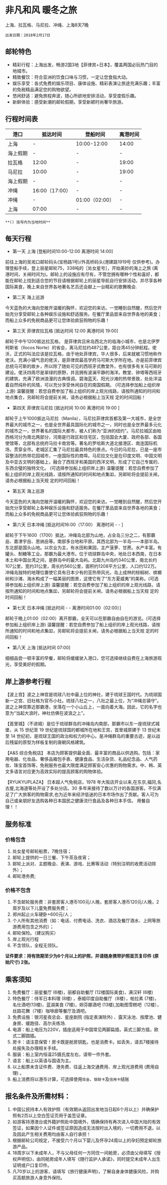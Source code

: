 # 非凡和风  暖冬之旅

上海、拉瓦格、马尼拉、冲绳、上海8天7晚

`出发日期：2018年2月17日`

## 邮轮特色

* 精彩行程：上海出发，畅游2国3地【菲律宾+日本】，覆盖两国必玩热门目的地城市。
* 精致餐饮：符合亚洲的饮食口味与习惯，一定让您食指大动。
* 娱乐享受：各式免费的娱乐项目、康体设施、精彩表演让旅途充满乐趣；丰富的免税精品满足您的购物欲望。
* 悠闲舒适：避免旅程奔波，随心所欲地安排活动，享受度假乐趣。
* 新鲜体验：感受新潮的邮轮假期，享受新颖时尚奢华旅游。

## 行程时间表


| 港口     | 抵达时间       | 登船时间       | 离港时间 |
| -------- | -------------- | -------------- | -------- |
| 上海     | -              | 10:00-12:00    | 14:00    |
| 海上假期 | -              | -              | -        |
| 拉瓦格   | 12:00          | -              | 19:00    |
| 马尼拉   | 10:00          | -              | 19:00    |
| 海上假期 | -              | -              | -        |
| 冲绳     | 16:00（17:00） | -              | -        |
| 冲绳     | -              | 01:00（02:00） | -        |
| 上海     | 07:00          | -              | -        |

    **() 括号内为当地时间**

## 每天行程

* 第一天 上海 [登船时间10:00-12:00 离港时间 14:00]

前往上海的吴淞口邮轮码头(宝杨路1号)/外高桥码头(港建路1919号 仅供参考)。办理登船手续，登上丽星邮轮75，338吨的［处女星号］，开始美妙的海上之旅 (离港时间，关闸时间为)。邮轮上的设施应有尽有，不管您拥有哪种个性和喜好，都能在邮轮上找到适合您的节目请根据邮轮上的丽星导航自行安排活动，并尽享各种国际美食，晚上来自世界各地著名艺员还会献上一台精彩的歌舞晚会.

* 第二天 海上巡游

今天蓝色的大海向您敞开温暖的胸怀，欢迎您的来访。一觉睡到自然醒，然后您开始充分享受邮轮上各种娱乐设施和舒适服务。在餐厅里品尝来自世界各地的美食；而船上众多的免税商品更可让您体验疯狂购物的乐趣！

* 第三天 菲律宾拉瓦格 [抵达时间 12:00 离港时间 19:00]

邮轮于中午1200抵达拉瓦格， 是菲律宾吕宋岛西北方的临海小城市，也是北伊罗柯斯省（Ilocos Norte）的省会，离马尼拉约487公里，距台湾45分钟航程。佬沃，正式的叫法应该是拉瓦格，由于地处菲律宾，华人很多，后来就被习惯地称作佬沃。充满小镇气息的佬沃，是菲律宾最高学府马可斯大学所在地。亦是前菲律宾总统马可斯的故乡，所以除了随处可见的西班牙式教堂外，也有很多有关马可斯的建设。佬沃四周尽是翠绿的原野，并且拥有波澜平静的海洋。教堂、钟塔等西班牙的建筑，充满了欧洲浪漫的古典情调。碧海蓝天、阳光沙滩的热带景致，处处洋溢着自然纯朴的风情，可以充分享受休闲自在的南国假期。 (可选择参加船上组织岸上游)
温馨提醒：若您自费参加了船上组织的岸上观光线路，请按所通知的时间和地点集合，另邮轮将会提前关闸，请务必根据船上当天规 定的时间回船！

* 第四天 菲律宾马尼拉 [抵达时间 10:00 离港时间 19:00 ]

邮轮于上午1000抵达马尼拉（Manila），马尼拉菲律宾首都及第一大城市，是全世界最大的城市之一，也是全世界最具国际化的城市之一，同时也是全世界最多元化的城市之一，世界著名的国际大都市，被人们称为“亚洲的纽约”。马尼拉城区由帕西格河分为南北两部分，河南是行政区和住宅区，包括国会大厦、政府各部、各国使馆等，北部有总统府马拉卡南宫等。著名的罗哈斯大道北接港区、南连国际机场，贯穿全市。老城区汇集了马尼拉最具特色的景点。今日的马尼拉，已是一座市容整洁的热带花园城市，一座国际性的商埠。马尼拉文化是在印度文明、中国文明及中亚古文明的基础上，融合了西班牙和美国的西洋文明，形成了它自己专属的、东西合璧的独特文化。 (可选择参加船上组织岸上游)
温馨提醒：若您自费参加了船上组织的岸上观光线路，请按所通知的时间和地点集吅，另邮轮将会提前关闸，请务必根据船上当天规 定的时间回船！

* 第五天 海上巡游

今天蓝色的大海向您敞开温暖的胸怀，欢迎您的来访。一觉睡到自然醒，然后您开始充分享受邮轮上各种娱乐设施和舒适服务。在餐厅里品尝来自世界各地的美食；而船上众多的免税商品更可让您体验疯狂购物的乐趣！

* 第六天 日本冲绳 [抵达时间16:00（17:00） 离港时间 - - ]

邮轮于下午1600（1700）抵达，冲绳岛北部为山地，占全岛三分之二，有那霸岳、嘉津宇岳、恩纳岳等。南部多台地和平原。其西北部为一半岛——本部半岛。东北部是国头山地。以农业为主，有水田和果园，主产菠萝、甘蔗。水产丰富。有罐头、制糖等工业。那霸为最大港市。位于琉球群岛中央，地处日本西南，在日本本土和中国台湾之间，是群岛中的最大岛屿。北距九州岛约340公里，南北长约107公里，宽约31公里，周长约560公里，面积约1208平方公里，人口约122万。冲绳岛独特的地理位置使它具有日本少有的亚热带风光，岛上成林的棕榈树、槟榔树和沙滩、海水构成了一幅美丽的图景，这使它有了“东方夏威夷”的美称。(可选择参加船上组织岸上游)
温馨提醒：若您自费参加了船上组织的岸上观光线路，请按所通知的时间和地点集吅，另邮轮将会提前关闸，请务必根据船上当天规 定的时间回船！

* 第七天 日本冲绳 [抵达时间 - - 离港时间01:00（02:00）]

邮轮于晚上01:00（02:00）离开那霸，全天可以在那霸自由自在的游览。(可选择参加船上组织岸上游)
温馨提醒：若您自费参加了船上组织的岸上观光线路，请按所通知的时间和地点集吅，另邮轮将会提前关闸，请务必根据船上当天规 定的时间回船！

* 第八天 上海 [抵达时间 07:00]

细细品尝一顿丰富的早餐，邮轮将缓缓驶入港口，您可选择继续自费在上海旅游观光，享受美好的假期。

## 岸上游参考行程

【波上宫】波之上神宫是琉球八社中最上位的神社，建于琉球王国时代。为琉球国新一之宫、旧社格为官币小社。琉球八社之一，八社之最上位，为“冲绳总镇守”。波之上神宫靠近那霸港，坐落在一个小山丘上，一面向着大海。因此，它的名字也意为“当起大浪时，神社仿佛在波浪之上”。

【首里城】（不进城）是位于琉球群岛的冲绳岛内南部，那霸市以东一座琉球式城堡，从 15 世纪至 19 世纪是琉球国的都城所在地和王宫，首里城原建于 13 世纪末至 14 世纪初，是琉球王国的政治和权力的中心。是冲绳群岛的重要古迹，是以战后残留的原型为样板复制的唐朝风格建筑。

【A&S 综合免税店】 本店为顾客提供最全面、最丰富的商品以供选购。包括：家用电器、化妆品、奢侈品箱包手表、健康食品、生活杂货、礼品纪念品、人气药妆、珠宝首饰等，免税服务也最大限度满足顾客安心优惠的购物需求。中、韩、英文多语言对应更为高效实际的提高顾客的购物体验。

【RYUKYUPLAZA】 日本超人气免税店，1978 年大阪店开业以来,在东京,福冈,名古屋,北海道等处开设了多处分店。30 多年来接待了数以万计的各国游客。不仅满足了广大旅客的购物需求,也为近年来经济低迷的日本市场作出了贡献。客人可为自己或亲朋好友选购各种日本国民之健康流行食品及各种日本手信。
用餐自理！！

## 服务标准

### 价格包含

1. 处女星号邮轮船票，7晚住宿；
1. 邮轮上提供的一日三餐、下午茶及夜宵；
1. 邮轮上派对、主题晚会、表演、游戏、比赛等活动（特别注明的收费活动除外）；
1. 邮轮港务费;

### 价格不包含

1. 不含邮轮服务费：非套房客人港币100元/人晚，套房客人港币120元/人晚，2周岁及以下儿童免费服务费；
1. 郑州起止火车硬卧+600元/人；
1. 个人所有其他消费（如：电话、付费电话、洗衣、酒店及餐厅酒水、上网等旅游费用包含之外的）；
1. 邮轮保险。（建议购买）
1. 岸上观光行程
1. 不含领队，全程无领队。

**证件要求：持有效期至少为6个月以上的护照，并请随身携带护照首页复印件 (原始尺寸) 2张。**

## 乘客须知

1. 免费餐厅：丽星餐厅 (6楼)，丽都自助餐厅 (12楼国际美食)，满汉轩 (6楼)
1. 特色餐厅：侍军日本料理 (8楼) ，泰姬印度自助餐厅（8楼），帕拉素 (7楼)，名仕酒吧(13楼)，蓝湖美食 (7楼)，妲芬娜酒吧 (13楼),加勒图雪糕吧（12楼），丝路花舞（7楼）咖啡廊等餐厅及酒吧。
1. 免费设施：银河星夜总会、星座剧院 (指定表演除外) 、露天泳池、按摩池、健身房、缓跑径、高尔夫练场.
1. 电源：船上电压为220V，插座适用于中国常见两脚扁插，英式三脚方插，欧式二脚圆插。
1. 房卡：请注意保管！房卡既是舱房钥匙，也是消费卡。如丢失，请去7楼接待处报失及办理相关手续。
1. 服装：船上室内恒温25摄氏度左右，请带一件外套。
1. 语言：船上以英语与国语为主。
1. 以上船票未含证件费、港务费、往返上海交通费用、岸上观光游费用 (费用自理) 。
1. 船上消费将以港币计算，可选择使用`现金`、`银联卡`及`信用卡`结账

## 报名条件及所需材料：

1. 中国公民持本人有效护照（有效期从返回出发地当日起6个月以上）并确保护照有2页以上空白签证页用于盖签证章。
1. 如游客持港澳台或外籍护照赴中国境外，情确保持有再次进入中国大陆的有效签证，如果因个人证件或签证原因造成无法按时出入境的，一切费用不退，以及因此产生相关费用均由客人自行承担！
1. 根据邮轮公司规定，不接受六个月以下婴儿及怀孕24周以上的孕妇预定邮轮旅游产品。
1. 18周岁以下未成年人，不与父母任何一方同住一间舱房，必须由父母填写《授权声明信》，由同舱房成年人填写《随行监护人承诺》，同时提交未成年人出生证明或户口复印件。
1. 凡70岁以上的游客，请填写《旅行健康声明》，了解自身身体健康风险，并购买高额旅游人身意外保险。